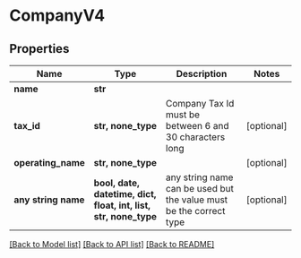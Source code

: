 # CompanyV4


## Properties
Name | Type | Description | Notes
------------ | ------------- | ------------- | -------------
**name** | **str** |  | 
**tax_id** | **str, none_type** | Company Tax Id must be between 6 and 30 characters long | [optional] 
**operating_name** | **str, none_type** |  | [optional] 
**any string name** | **bool, date, datetime, dict, float, int, list, str, none_type** | any string name can be used but the value must be the correct type | [optional]

[[Back to Model list]](../README.md#documentation-for-models) [[Back to API list]](../README.md#documentation-for-api-endpoints) [[Back to README]](../README.md)


